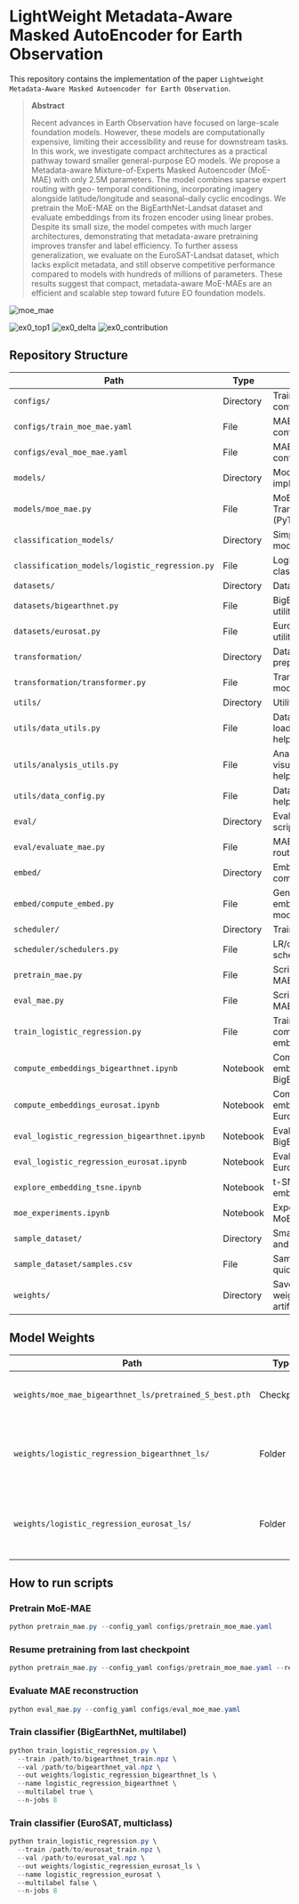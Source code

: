 # LightWeight Metadata-Aware Masked AutoEncoder for Earth Observation

This repository contains the implementation of the paper `Lightweight Metadata-Aware Masked Autoencoder for Earth Observation`.

> **Abstract**
>
> Recent advances in Earth Observation have focused on large-scale foundation models. However,
these models are computationally expensive, limiting their accessibility and reuse for downstream
tasks. In this work, we investigate compact architectures as a practical pathway toward smaller
general-purpose EO models. We propose a Metadata-aware Mixture-of-Experts Masked Autoencoder
(MoE-MAE) with only 2.5M parameters. The model combines sparse expert routing with geo-
temporal conditioning, incorporating imagery alongside latitude/longitude and seasonal–daily cyclic
encodings. We pretrain the MoE-MAE on the BigEarthNet-Landsat dataset and evaluate embeddings
from its frozen encoder using linear probes. Despite its small size, the model competes with much
larger architectures, demonstrating that metadata-aware pretraining improves transfer and label
efficiency. To further assess generalization, we evaluate on the EuroSAT-Landsat dataset, which lacks
explicit metadata, and still observe competitive performance compared to models with hundreds
of millions of parameters. These results suggest that compact, metadata-aware MoE-MAEs are
an efficient and scalable step toward future EO foundation models.

![moe_mae](figs/moe_mae.png)

![ex0_top1](figs/ex0_top1.png)
![ex0_delta](figs/ex0_delta.png)
![ex0_contribution](figs/ex0_contribution.png)

## Repository Structure

| Path | Type | Description |
| --- | --- | --- |
| `configs/` | Directory | Training/eval configs for MAE. |
| `configs/train_moe_mae.yaml` | File | MAE pretraining configuration. |
| `configs/eval_moe_mae.yaml` | File | MAE evaluation configuration. |
| `models/` | Directory | Model implementations. |
| `models/moe_mae.py` | File | MoE-MAE Vision Transformer (PyTorch). |
| `classification_models/` | Directory | Simple classifier models. |
| `classification_models/logistic_regression.py` | File | Logistic regression classifier. |
| `datasets/` | Directory | Dataset loaders. |
| `datasets/bigearthnet.py` | File | BigEarthNet dataset utilities. |
| `datasets/eurosat.py` | File | EuroSAT dataset utilities. |
| `transformation/` | Directory | Data transforms and preprocessing. |
| `transformation/transformer.py` | File | Transformations for model input. |
| `utils/` | Directory | Utilities and helpers. |
| `utils/data_utils.py` | File | Data loading/manipulation helpers. |
| `utils/analysis_utils.py` | File | Analysis and visualization helpers. |
| `utils/data_config.py` | File | Dataset/config helpers. |
| `eval/` | Directory | Evaluation scripts/utilities. |
| `eval/evaluate_mae.py` | File | MAE evaluation routine. |
| `embed/` | Directory | Embedding computation. |
| `embed/compute_embed.py` | File | Generate embeddings from models. |
| `scheduler/` | Directory | Training schedulers. |
| `scheduler/schedulers.py` | File | LR/optimizer scheduler utilities. |
| `pretrain_mae.py` | File | Script to pretrain MAE. |
| `eval_mae.py` | File | Script to evaluate MAE checkpoints. |
| `train_logistic_regression.py` | File | Train LR on computed embeddings. |
| `compute_embeddings_bigearthnet.ipynb` | Notebook | Compute embeddings: BigEarthNet. |
| `compute_embeddings_eurosat.ipynb` | Notebook | Compute embeddings: EuroSAT. |
| `eval_logistic_regression_bigearthnet.ipynb` | Notebook | Evaluate LR: BigEarthNet. |
| `eval_logistic_regression_eurosat.ipynb` | Notebook | Evaluate LR: EuroSAT. |
| `explore_embedding_tsne.ipynb` | Notebook | t-SNE exploration of embeddings. |
| `moe_experiments.ipynb` | Notebook | Experiments with MoE-MAE variants. |
| `sample_dataset/` | Directory | Small sample data and labels. |
| `sample_dataset/samples.csv` | File | Sample index for quick tests. |
| `weights/` | Directory | Saved model weights and artifacts. |

## Model Weights

| Path | Type | Task/Dataset | Format | Description |
| --- | --- | --- | --- | --- |
| `weights/moe_mae_bigearthnet_ls/pretrained_S_best.pth` | Checkpoint | MoE‑MAE | PyTorch `.pth` | Pretrained MoE‑MAE weights (used for embedding/eval). |
| `weights/logistic_regression_bigearthnet_ls/` | Folder | BigEarthNet linear probe | `.joblib` + `.json` | Logistic Regression classifiers trained on BigEarthNet embeddings. |
| `weights/logistic_regression_eurosat_ls/` | Folder | EuroSAT linear probe | `.joblib` + `.json` | Logistic Regression classifiers trained on EuroSAT embeddings. |

## How to run scripts

### Pretrain MoE‑MAE

```powershell
python pretrain_mae.py --config_yaml configs/pretrain_moe_mae.yaml
```

### Resume pretraining from last checkpoint

```powershell
python pretrain_mae.py --config_yaml configs/pretrain_moe_mae.yaml --resume
```

### Evaluate MAE reconstruction

```powershell
python eval_mae.py --config_yaml configs/eval_moe_mae.yaml
```

### Train classifier (BigEarthNet, multilabel)

```powershell
python train_logistic_regression.py \
  --train /path/to/bigearthnet_train.npz \
  --val /path/to/bigearthnet_val.npz \
  --out weights/logistic_regression_bigearthnet_ls \
  --name logistic_regression_bigearthnet \
  --multilabel true \
  --n-jobs 8
```

### Train classifier (EuroSAT, multiclass)

```powershell
python train_logistic_regression.py \
  --train /path/to/eurosat_train.npz \
  --val /path/to/eurosat_val.npz \
  --out weights/logistic_regression_eurosat_ls \
  --name logistic_regression_eurosat \
  --multilabel false \
  --n-jobs 8
```
